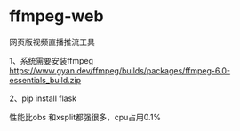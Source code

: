 # ffmpeg-web
网页版视频直播推流工具

1、系统需要安装ffmpeg   https://www.gyan.dev/ffmpeg/builds/packages/ffmpeg-6.0-essentials_build.zip

2、pip install flask

性能比obs 和xsplit都强很多，cpu占用0.1%
